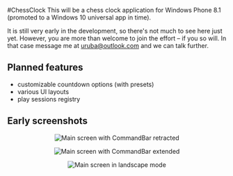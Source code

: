 #ChessClock
This will be a chess clock application for Windows Phone 8.1 (promoted to a Windows 10 universal app in time).

It is still very early in the development, so there's not much to see here just yet. However, you are more than welcome to join the effort – if you so will. In that case message me at [uruba@outlook.com](mailto:uruba@outlook.com) and we can talk further.

## Planned features

* customizable countdown options (with presets)
* various UI layouts
* play sessions registry

## Early screenshots

<p align="center">
  <img src="https://cloud.githubusercontent.com/assets/4870410/9721498/7358aa66-559b-11e5-9df0-fae352849d5f.png" alt="Main screen with CommandBar retracted"/>
</p>

<p align="center">
  <img src="https://cloud.githubusercontent.com/assets/4870410/9721495/6e0142c6-559b-11e5-8275-063480cd85f5.png" alt="Main screen with CommandBar extended"/>
</p>

<p align="center">
  <img src="https://cloud.githubusercontent.com/assets/4870410/9721497/7183e5ac-559b-11e5-8b8c-303f078be9a6.png" alt="Main screen in landscape mode"/>
</p>

